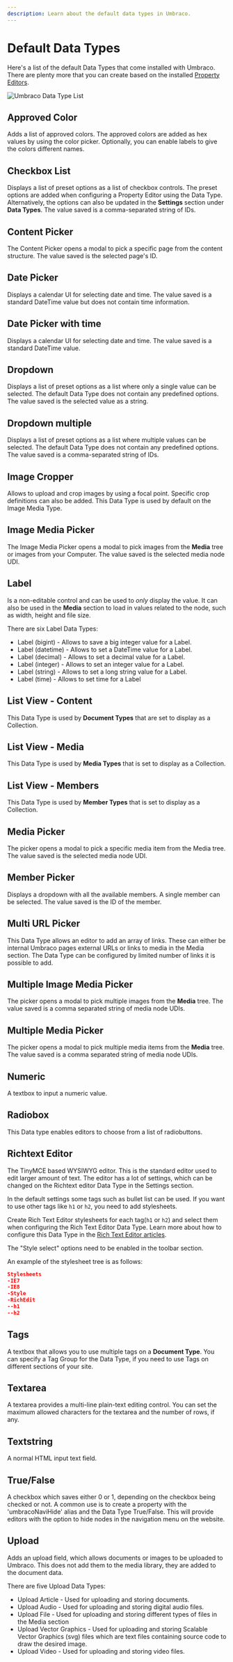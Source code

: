 ```yaml
---
description: Learn about the default data types in Umbraco.
---
```


# Default Data Types

Here's a list of the default Data Types that come installed with Umbraco. There are plenty more that you can create based on the installed [Property Editors](../../backoffice/property-editors/).

![Umbraco Data Type List](../../../../../10/umbraco-cms/fundamentals/data/data-types/images/default-data-types-9.png)

## Approved Color

Adds a list of approved colors. The approved colors are added as hex values by using the color picker. Optionally, you can enable labels to give the colors different names.

## Checkbox List

Displays a list of preset options as a list of checkbox controls. The preset options are added when configuring a Property Editor using the Data Type. Alternatively, the options can also be updated in the **Settings** section under **Data Types**. The value saved is a comma-separated string of IDs.

## Content Picker

The Content Picker opens a modal to pick a specific page from the content structure. The value saved is the selected page's ID.

## Date Picker

Displays a calendar UI for selecting date and time. The value saved is a standard DateTime value but does not contain time information.

## Date Picker with time

Displays a calendar UI for selecting date and time. The value saved is a standard DateTime value.

## Dropdown

Displays a list of preset options as a list where only a single value can be selected. The default Data Type does not contain any predefined options. The value saved is the selected value as a string.

## Dropdown multiple

Displays a list of preset options as a list where multiple values can be selected. The default Data Type does not contain any predefined options. The value saved is a comma-separated string of IDs.

## Image Cropper

Allows to upload and crop images by using a focal point. Specific crop definitions can also be added. This Data Type is used by default on the Image Media Type.

## Image Media Picker

The Image Media Picker opens a modal to pick images from the **Media** tree or images from your Computer. The value saved is the selected media node UDI.

## Label

Is a non-editable control and can be used to _only_ display the value. It can also be used in the **Media** section to load in values related to the node, such as width, height and file size.

There are six Label Data Types:

* Label (bigint) - Allows to save a big integer value for a Label.
* Label (datetime) - Allows to set a DateTime value for a Label.
* Label (decimal) - Allows to set a decimal value for a Label.
* Label (integer) - Allows to set an integer value for a Label.
* Label (string) - Allows to set a long string value for a Label.
* Label (time) - Allows to set time for a Label

## List View - Content

This Data Type is used by **Document Types** that are set to display as a Collection.

## List View - Media

This Data Type is used by **Media Types** that is set to display as a Collection.

## List View - Members

This Data Type is used by **Member Types** that is set to display as a Collection.

## Media Picker

The picker opens a modal to pick a specific media item from the Media tree. The value saved is the selected media node UDI.

## Member Picker

Displays a dropdown with all the available members. A single member can be selected. The value saved is the ID of the member.

## Multi URL Picker

This Data Type allows an editor to add an array of links. These can either be internal Umbraco pages external URLs or links to media in the Media section. The Data Type can be configured by limited number of links it is possible to add.

## Multiple Image Media Picker

The picker opens a modal to pick multiple images from the **Media** tree. The value saved is a comma separated string of media node UDIs.

## Multiple Media Picker

The picker opens a modal to pick multiple media items from the **Media** tree. The value saved is a comma separated string of media node UDIs.

## Numeric

A textbox to input a numeric value.

## Radiobox

This Data type enables editors to choose from a list of radiobuttons.

## Richtext Editor

The TinyMCE based WYSIWYG editor. This is the standard editor used to edit larger amount of text. The editor has a lot of settings, which can be changed on the Richtext editor Data Type in the Settings section.

In the default settings some tags such as bullet list can be used. If you want to use other tags like `h1` or `h2`, you need to add stylesheets.

Create Rich Text Editor stylesheets for each tag(`h1` or `h2`) and select them when configuring the Rich Text Editor Data Type. Learn more about how to configure this Data Type in the [Rich Text Editor articles](../../backoffice/property-editors/built-in-umbraco-property-editors/rich-text-editor/).

The "Style select" options need to be enabled in the toolbar section.

An example of the stylesheet tree is as follows:

```json
Stylesheets
-IE7
-IE8
-Style
-RichEdit
--h1
--h2
```

## Tags

A textbox that allows you to use multiple tags on a **Document Type**. You can specify a Tag Group for the Data Type, if you need to use Tags on different sections of your site.

## Textarea

A textarea provides a multi-line plain-text editing control. You can set the maximum allowed characters for the textarea and the number of rows, if any.

## Textstring

A normal HTML input text field.

## True/False

A checkbox which saves either 0 or 1, depending on the checkbox being checked or not. A common use is to create a property with the 'umbracoNaviHide' alias and the Data Type True/False. This will provide editors with the option to hide nodes in the navigation menu on the website.

## Upload

Adds an upload field, which allows documents or images to be uploaded to Umbraco. This does not add them to the media library, they are added to the document data.

There are five Upload Data Types:

* Upload Article - Used for uploading and storing documents.
* Upload Audio - Used for uploading and storing digital audio files.
* Upload File - Used for uploading and storing different types of files in the Media section
* Upload Vector Graphics - Used for uploading and storing Scalable Vector Graphics (svg) files which are text files containing source code to draw the desired image.
* Upload Video - Used for uploading and storing video files.
